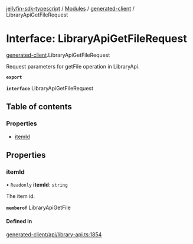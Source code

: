 [jellyfin-sdk-typescript](../README.md) / [Modules](../modules.md) / [generated-client](../modules/generated_client.md) / LibraryApiGetFileRequest

# Interface: LibraryApiGetFileRequest

[generated-client](../modules/generated_client.md).LibraryApiGetFileRequest

Request parameters for getFile operation in LibraryApi.

**`export`**

**`interface`** LibraryApiGetFileRequest

## Table of contents

### Properties

- [itemId](generated_client.LibraryApiGetFileRequest.md#itemid)

## Properties

### itemId

• `Readonly` **itemId**: `string`

The item id.

**`memberof`** LibraryApiGetFile

#### Defined in

[generated-client/api/library-api.ts:1854](https://github.com/thornbill/jellyfin-sdk-typescript/blob/350a9a5/src/generated-client/api/library-api.ts#L1854)
